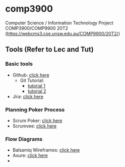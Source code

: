 # comp3900
Computer Science / Information Technology Project COMP3900/COMP9900 20T2 (https://webcms3.cse.unsw.edu.au/COMP9900/20T2/)

## Tools (Refer to Lec and Tut)

### Basic tools
- Github: [click here](https://github.com/)
    - Git Tutorial: 
        - [tutorial 1](http://shafiul.github.io/gitbook/index.html) 
        - [tutorial 2](https://www.atlassian.com/git/tutorials)
- Jira: [click here](https://www.atlassian.com/software/jira)



### Planning Poker Process

- Scrum Poker: [click here](https://scrumpoker.online/) 
- Scrumvee: [click here](https://scrumvee.com/)

### Flow Diagrams

- Balsamiq Wireframes: [click here](https://balsamiq.com/wireframes/?gclid=CjwKCAjw5vz2BRAtEiwAbcVILzit3VCw-hWC4mQixJ2o3gfDGYtmdJ68M-Zgr_8DPXvw_r9WasVCjxoCw_sQAvD_BwE)
- Axure: [click here](https://www.axure.com/a/wireframe-and-prototype-tool?utm_source=google&utm_medium=cpc&utm_term=axure&utm_campaign=brand&utm_content=axure&utm_source=adwords&utm_campaign=%5BSG%5D+Brand&utm_medium=ppc&utm_term=axure&hsa_mt=e&hsa_cam=6736133704&hsa_grp=79111282723&hsa_net=adwords&hsa_ver=3&hsa_tgt=kwd-301819739508&hsa_src=g&hsa_ad=388419734336&hsa_acc=2641622590&hsa_kw=axure&gclid=CjwKCAjw5vz2BRAtEiwAbcVIL7BICXtZ9Coj6Rp5Hu0e7xLyoZwoSL3ZJWyIP4_oAVSzK-43G7lYQBoCw-cQAvD_BwE)
- 

